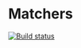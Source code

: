 # Matchers
[![Build status](https://ci.appveyor.com/api/projects/status/2q99qg650r57iw3q?svg=true)](https://ci.appveyor.com/project/parilov-alexx/matchers)